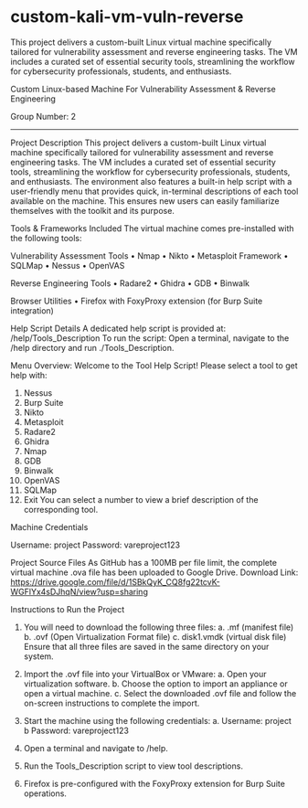 # custom-kali-vm-vuln-reverse
This project delivers a custom-built Linux virtual machine specifically tailored for vulnerability assessment and reverse engineering tasks. The VM includes a curated set of essential security tools, streamlining the workflow for cybersecurity professionals, students, and enthusiasts.


Custom Linux-based Machine For Vulnerability Assessment & Reverse Engineering 

Group Number: 2
________________________________________
Project Description
This project delivers a custom-built Linux virtual machine specifically tailored for vulnerability assessment and reverse engineering tasks. The VM includes a curated set of essential security tools, streamlining the workflow for cybersecurity professionals, students, and enthusiasts.
The environment also features a built-in help script with a user-friendly menu that provides quick, in-terminal descriptions of each tool available on the machine. This ensures new users can easily familiarize themselves with the toolkit and its purpose.

Tools & Frameworks Included
The virtual machine comes pre-installed with the following tools:

Vulnerability Assessment Tools
•	Nmap
•	Nikto
•	Metasploit Framework
•	SQLMap
•	Nessus
•	OpenVAS

Reverse Engineering Tools
•	Radare2
•	Ghidra
•	GDB
•	Binwalk

Browser Utilities
•	Firefox with FoxyProxy extension (for Burp Suite integration)

Help Script Details
A dedicated help script is provided at:
/help/Tools_Description
To run the script:
Open a terminal, navigate to the /help directory and run 
 ./Tools_Description.

Menu Overview:
Welcome to the Tool Help Script!
Please select a tool to get help with:
1.	Nessus
2.	Burp Suite
3.	Nikto
4.	Metasploit
5.	Radare2
6.	Ghidra
7.	Nmap
8.	GDB
9.	Binwalk
10.	OpenVAS
11.	SQLMap
12.	Exit
You can select a number to view a brief description of the corresponding tool.


Machine Credentials

Username: project
Password: vareproject123



Project Source Files
As GitHub has a 100MB per file limit, the complete virtual machine .ova file has been uploaded to Google Drive.
Download Link: https://drive.google.com/file/d/1SBkQyK_CQ8fg22tcvK-WGFlYx4sDJhqN/view?usp=sharing



Instructions to Run the Project

1.	You will need to download the following three files:
a.	.mf (manifest file)
b.	.ovf (Open Virtualization Format file)
c.	disk1.vmdk (virtual disk file)
Ensure that all three files are saved in the same directory on your system.
2.	Import the .ovf file into your VirtualBox or VMware:
a.	Open your virtualization software.
b.	Choose the option to import an appliance or open a virtual machine.
c.	Select the downloaded .ovf file and follow the on-screen instructions to complete the import.

3.	Start the machine using the following credentials:
a.	Username: project
b	Password: vareproject123

4.	Open a terminal and navigate to /help.
5.	Run the Tools_Description script to view tool descriptions.
6.	Firefox is pre-configured with the FoxyProxy extension for Burp Suite operations.




